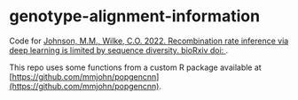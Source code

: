 # genotype-alignment-information

Code for [Johnson, M.M., Wilke, C.O. 2022. Recombination rate inference via deep learning is limited by sequence diversity. bioRxiv doi: ](https://www.biorxiv.org/). 

This repo uses some functions from a custom R package available at [https://github.com/mmjohn/popgencnn](https://github.com/mmjohn/popgencnn).